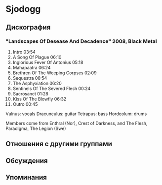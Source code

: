 # Sjodogg



## Дискография

### "Landscapes Of Desease And Decadence" 2008, Black Metal

1. Intro 03:54  
2. A Song Of Plague 06:10  
3. Inglorious Fever Of Antonius 05:18  
4. Mahapaatra 06:24  
5. Brethren Of The Weeping Corpses 02:09  
6. Sequestra 06:54  
7. The Asphyxiation 06:20  
8. Sentinels Of The Severed Flesh 00:24  
9. Sacrosanct 01:28  
10. Kiss Of The Blowfly 06:32  
11. Outro 00:45 


Vulnus: vocals 
Dracunculus: guitar
Tetrapus: bass 
Hordeolum: drums 

Members come from Enthral (Nor), Crest of Darkness, and The Flesh, Paradigma, The Legion (Swe)


## Отношения с другими группами


## Обсуждения


## Упоминания

